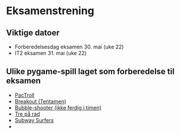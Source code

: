 # Eksamenstrening

## Viktige datoer

- Forberedelsesdag eksamen 30. mai (uke 22)
- IT2 eksamen 31. mai (uke 22)


## Ulike pygame-spill laget som forberedelse til eksamen

- [PacTroll](./pactroll/)
- [Breakout (Tentamen)](./breakout-oppgave5-tentamen/) 
- [Bubble-shooter (ikke ferdig i timen)](./bubble-shooter/) 
- [Tre på rad](./tre-paa-rad/)
- [Subway Surfers](./subway-surfers/)
- 
